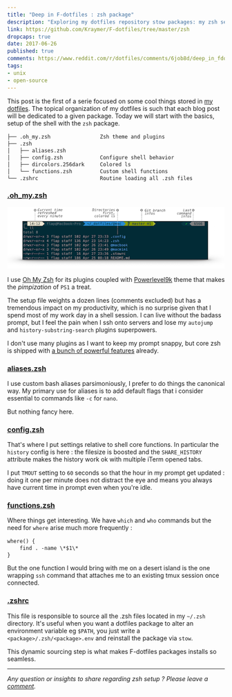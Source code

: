 ```yaml
---
title: "Deep in F-dotfiles : zsh package"
description: "Exploring my dotfiles repository stow packages: my zsh setup"
link: https://github.com/Kraymer/F-dotfiles/tree/master/zsh
dropcaps: true
date: 2017-06-26
published: true
comments: https://www.reddit.com/r/dotfiles/comments/6job8d/deep_in_fdotfiles_zsh_package/?st=jcuylvlm&sh=bf2ae47e
tags:
- unix
- open-source
---
```


This post is the first of a serie focused on some cool things stored in
[my dotfiles](https://github.com/Kraymer/F-dotfiles).
The topical organization of my dotfiles is such that each blog post will be dedicated to a given
package. Today we will start with the basics, setup of the shell with the `zsh` package.

    ├── .oh_my.zsh                Zsh theme and plugins
    ├── .zsh
    │   ├── aliases.zsh
    │   ├── config.zsh            Configure shell behavior
    │   ├── dircolors.256dark     Colored ls
    │   └── functions.zsh         Custom shell functions
    └── .zshrc                    Routine loading all .zsh files

### [.oh_my.zsh](https://github.com/Kraymer/F-dotfiles/blob/master/zsh/.oh_my.zsh)

![zsh prompt](/public/img/posts/zshprompt.png)

I use [Oh My Zsh](https://github.com/robbyrussell/oh-my-zsh) for its plugins coupled with
[Powerlevel9k](https://github.com/bhilburn/powerlevel9k) theme that makes the *pimpization* of `PS1`
a treat.

The setup file weights a dozen lines (comments excluded) but has a tremendous impact on my
productivity, which is no surprise given that I spend most of my work day in a shell session.
I can live without the badass prompt, but I feel the pain when I ssh onto servers and lose my
`autojump` and `history-substring-search` plugins superpowers.

I don't use many plugins as I want to keep my prompt snappy, but core zsh is shipped with [a bunch
of powerful features](https://code.joejag.com/2014/why-zsh.html) already.

### [aliases.zsh](https://github.com/Kraymer/F-dotfiles/blob/master/zsh/.zsh/aliases.zsh)

I use custom bash aliases parsimoniously, I prefer to do things the canonical way.
My primary use for aliases is to add default flags that i consider essential to commands like `-c` for `nano`.

But nothing fancy here.

### [config.zsh](https://github.com/Kraymer/F-dotfiles/blob/master/zsh/.zsh/config.zsh)

That's where I put settings relative to shell core functions.
In particular the `history` config is here : the filesize is boosted and the `SHARE_HISTORY` attribute
makes the history work ok with multiple iTerm opened tabs.

I put `TMOUT` setting to `60` seconds so that the hour in my prompt get updated : doing it one per
minute does not distract the eye and means you always have current time in prompt even when you're
idle.

### [functions.zsh](https://github.com/Kraymer/F-dotfiles/blob/master/zsh/.zsh/functions.zsh)

Where things get interesting.
We have `which` and `who` commands but the need for `where` arise much more frequently :

~~~ shell
where() {
    find . -name \*$1\*
}
~~~

But the one function I would bring with me on a desert island is the one wrapping `ssh` command
that attaches me to an existing tmux session once connected.

### [.zshrc](https://github.com/Kraymer/F-dotfiles/blob/master/zsh/.zshrc)

This file is responsible to source all the .zsh files located in my `~/.zsh` directory.
It's useful when you want a dotfiles package to alter an environment variable eg `$PATH`, you just
write a `<package>/.zsh/<package>.env` and reinstall the package via `stow`.

This dynamic sourcing step is what makes F-dotfiles packages installs so seamless.

---

*Any question or insights to share regarding zsh setup ? Please leave a [comment](https://github.com/Kraymer/kraymer.github.com/issues/11).*


